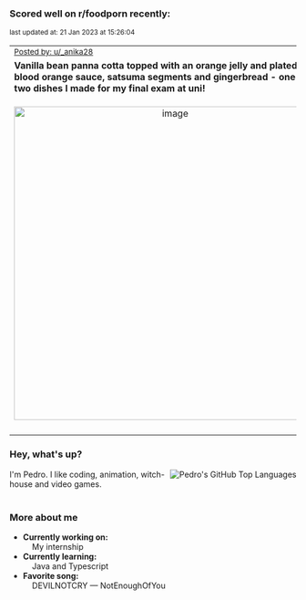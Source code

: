 ### Scored well on r/foodporn recently:

<p align="left"><sub>last updated at: 21 Jan 2023 at 15:26:04</sub></p>

|   |
| --- |
| <sub>[Posted by: u/_anika28][source]</sub> |
| **Vanilla bean panna cotta topped with an orange jelly and plated with a blood orange sauce, satsuma segments and gingerbread - one of the two dishes I made for my final exam at uni!** | 
|<p align="center"> <img alt="image" src="https://i.redd.it/azbrx58be4da1.jpg" width="550" /> </p>|
|   |

### Hey, what's up?
<img align="right" alt="Pedro's GitHub Top Languages" src="https://github-readme-stats.vercel.app/api/top-langs/?username=PedrosUsername&exclude_repo=HW2&layout=compact" />

I'm Pedro. I like coding, animation, witch-house and video games.<br><br>

### More about me
- **Currently working on:**  
&nbsp;&nbsp;&nbsp;&nbsp;My internship
- **Currently learning:**  
&nbsp;&nbsp;&nbsp;&nbsp;Java and Typescript
- **Favorite song:**  
&nbsp;&nbsp;&nbsp;&nbsp;DEVILNOTCRY — NotEnoughOfYou<br><br>

  



  
  
  
[linkedin]: https://linkedin.com/in/pedro-h-r-gomes-8a487b14a/
[gmail]: mailto:pilique11@gmail.com
[source]: https://reddit.com/r/FoodPorn/comments/10gfstc/vanilla_bean_panna_cotta_topped_with_an_orange/
[redditAPI]: https://www.reddit.com/dev/api/